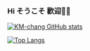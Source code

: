 ### Hi そうこそ 歡迎👋👋

[![KM-chang GitHub stats](https://github-readme-stats.vercel.app/api/top-langs/?username=km-chang&theme=dark&show_icons=true)](https://github.com/anuraghazra/github-readme-stats)

[![Top Langs](https://github-readme-stats.vercel.app/api?username=km-Chang&theme=dark&show_icons=true)](https://github.com/anuraghazra/github-readme-stats)